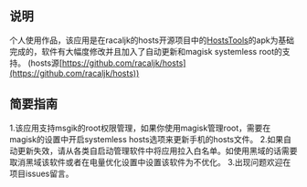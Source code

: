 ## 说明
个人使用作品，该应用是在racaljk的hosts开源项目中的[HostsTools](https://github.com/HostsTools/Android)的apk为基础完成的，软件有大幅度修改并且加入了自动更新和magisk systemless root的支持。 (hosts源[https://github.com/racaljk/hosts](https://github.com/racaljk/hosts))
## 简要指南 
1.该应用支持msgik的root权限管理，如果你使用magisk管理root，需要在magisk的设置中开启systemless hosts选项来更新手机的hosts文件。 
2.如果自动更新失效，请从各类自启动管理软件中将应用拉入白名单。如使用黑域的话需要取消黑域该软件或者在电量优化设置中设置该软件为不优化。 
3.出现问题欢迎在项目issues留言。
